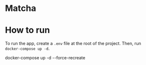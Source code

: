 # Matcha

# How to run
To run the app, create a `.env` file at the root of the project. Then, run `docker-compose up -d`.

docker-compose up -d --force-recreate